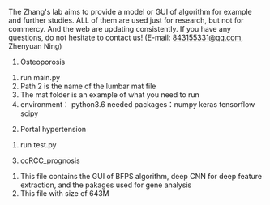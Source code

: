 The Zhang's lab aims to provide a model or GUI of algorithm for example and further studies. ALL of them are used just for research, 
but not for commercy. And the web are updating consistently. If you have any questions, do not hesitate to contact us! (E-mail: 843155331@qq.com, Zhenyuan Ning)

1. Osteoporosis
1) run main.py
2) Path 2 is the name of the lumbar mat file
3) The mat folder is an example of what you need to run
4) environment： python3.6  needed packages：numpy keras tensorflow scipy


2. Portal hypertension
1) run test.py


3. ccRCC_prognosis
1) This file contains the GUI of BFPS algorithm, deep CNN for deep feature extraction, and the pakages used for gene analysis
2) This file with size of 643M
